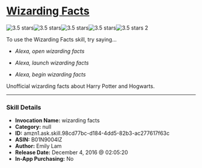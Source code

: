 # [Wizarding Facts](http://alexa.amazon.com/#skills/amzn1.ask.skill.98cd77bc-d184-4dd5-82b3-ac277617f63c)
![3.5 stars](../../images/ic_star_black_18dp_1x.png)![3.5 stars](../../images/ic_star_black_18dp_1x.png)![3.5 stars](../../images/ic_star_black_18dp_1x.png)![3.5 stars](../../images/ic_star_half_black_18dp_1x.png)![3.5 stars](../../images/ic_star_border_black_18dp_1x.png) 2

To use the Wizarding Facts skill, try saying...

* *Alexa, open wizarding facts*

* *Alexa, launch wizarding facts*

* *Alexa, begin wizarding facts*

Unofficial wizarding facts about Harry Potter and Hogwarts.

***

### Skill Details

* **Invocation Name:** wizarding facts
* **Category:** null
* **ID:** amzn1.ask.skill.98cd77bc-d184-4dd5-82b3-ac277617f63c
* **ASIN:** B01N9004IZ
* **Author:** Emily Lam
* **Release Date:** December 4, 2016 @ 02:05:20
* **In-App Purchasing:** No
